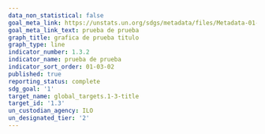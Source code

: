 ```yaml
---
data_non_statistical: false
goal_meta_link: https://unstats.un.org/sdgs/metadata/files/Metadata-01-03-01a.pdf
goal_meta_link_text: prueba de prueba
graph_title: grafica de prueba titulo
graph_type: line
indicator_number: 1.3.2
indicator_name: prueba de prueba
indicator_sort_order: 01-03-02
published: true
reporting_status: complete
sdg_goal: '1'
target_name: global_targets.1-3-title
target_id: '1.3'
un_custodian_agency: ILO
un_designated_tier: '2'
---
```

